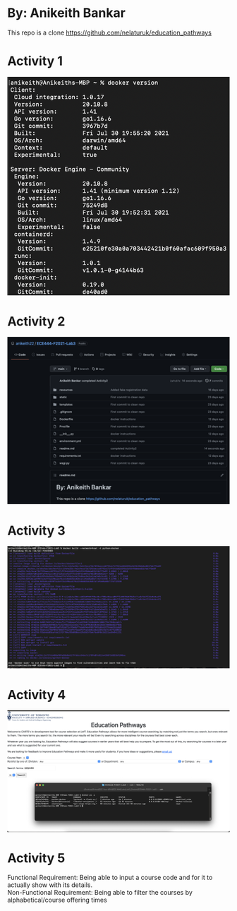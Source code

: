 
# By: Anikeith Bankar 

This repo is a clone https://github.com/nelaturuk/education_pathways

# Activity 1

![Activity1](screenshots/Lab3_Activity1.png)

# Activity 2

![Activity2](screenshots/Lab3_Activity2.png)

# Activity 3

![Activity3](screenshots/Lab3_Activity3.png)

# Activity 4

![Activity4](screenshots/Lab3_Activity4.png)

# Activity 5

Functional Requirement: Being able to input a course code and for it to actually show with its details.\
Non-Functional Requirement: Being able to filter the courses by alphabetical/course offering times
